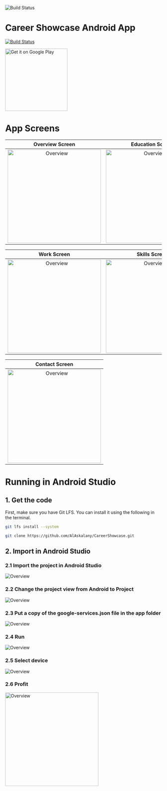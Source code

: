 ![Build Status](app/src/main/res/mipmap-xxxhdpi/ic_launcher.png)

# Career Showcase Android App

[![Build Status](https://travis-ci.com/AlAskalany/CareerShowcase.svg?branch=master)](https://travis-ci.com/AlAskalany/CareerShowcase)

<img src="docs\images\stores\320px-Get_it_on_Google_play.svg.png" alt="Get it on Google Play" title="Title" height="" width="200"/>

# App Screens

**Overview Screen** | **Education Screen**
:---:|:---:
<img src="docs/images/screenshots/Screenshot_1_overview.png" title="Overview" height="" width="300">|<img src="docs/images/screenshots/Screenshot_2_education.png" title="Overview" height="" width="300">

**Work Screen** | **Skills Screen**
:---:|:---:
<img src="docs/images/screenshots/Screenshot_3_work.png" title="Overview" height="" width="300">|<img src="docs/images/screenshots/Screenshot_4_skills.png" title="Overview" height="" width="300">

| **Contact Screen** |
|:---:|
| <img src="docs/images/screenshots/Screenshot_5_contact.png" title="Overview" height="" width="300"> |

# Running in Android Studio

## 1. Get the code

First, make sure you have Git LFS. You can install it using the following in the terminal.

```bash
git lfs install --system
```

```bash
git clone https://github.com/AlAskalany/CareerShowcase.git
```

## 2. Import in Android Studio

### 2.1 Import the project in Android Studio

<img src="docs/images/screenshots/Screenshot_6_import_android_studio.png" title="Overview" height="" width="">

### 2.2 Change the project view from Android to Project

<img src="docs/images/screenshots/Screenshot_7_project_view.png" title="Overview" height="" width="">

### 2.3 Put a copy of the google-services.json file in the app folder

<img src="docs/images/screenshots/Screenshot_8_google_services.png" title="Overview" height="" width="">

### 2.4 Run

<img src="docs/images/screenshots/Screenshot_9_run.png" title="Overview" height="" width="">

### 2.5 Select device

<img src="docs/images/screenshots/Screenshot_10_select_device.png" title="Overview" height="" width="">

### 2.6 Profit

<img src="docs/images/screenshots/Screenshot_11_emulator.png" title="Overview" height="" width="300">
